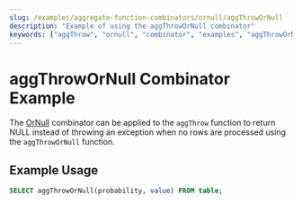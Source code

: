 ```yaml
---
slug: /examples/aggregate-function-combinators/ornull/aggThrowOrNull
description: "Example of using the aggThrowOrNull combinator"
keywords: ["aggThrow", "ornull", "combinator", "examples", "aggThrowOrNull"]
---
```


# aggThrowOrNull Combinator Example

The [OrNull](/sql-reference/aggregate-functions/combinators#-ornull) combinator can be applied to the `aggThrow` function to return NULL instead of throwing an exception when no rows are processed using the `aggThrowOrNull` function.

## Example Usage

```sql
SELECT aggThrowOrNull(probability, value) FROM table;
``` 